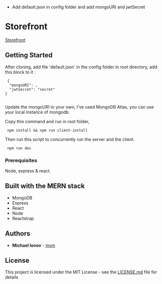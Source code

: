 - Add default.json in config folder and add mongoURI and jwtSecret

# Storefront

[Storefront](https://agile-eyrie-09648.herokuapp.com/)

## Getting Started

After cloning, add file 'default.json' in the config folder in root directory,
add this block to it :

<pre>
<code> {
  "mongoURI": <your-mongo-URI-goes-here>,
  "jwtSecret": "secret"
}
 </code>
</pre>

Update the mongoURI to your own, I've used MongoDB Atlas, you can use your local instance of mongodb.

Copy this command and run in root folder,

<pre>
<code> npm install && npm run client-install </code>
</pre>

Then run this script to concurrently run the server and the client.

<pre>
<code> npm run dev </code>
</pre>

### Prerequisites

Node, express & react.

## Built with the MERN stack

- MongoDB
- Express
- React
- Node
- Reactstrap

## Authors

- **Michael Ionov** - [invm](https://github.com/invm)

## License

This project is licensed under the MIT License - see the [LICENSE.md](./LICENSE.md) file for details
